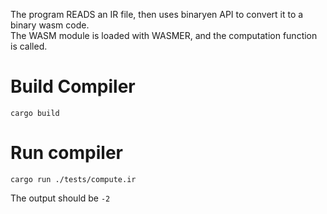 The program READS an IR file, then uses binaryen API to convert it to a binary wasm code.  
The WASM module is loaded with WASMER, and the computation function is called.

# Build Compiler

```shell
cargo build
```

# Run compiler

```shell
cargo run ./tests/compute.ir
```

The output should be `-2`
